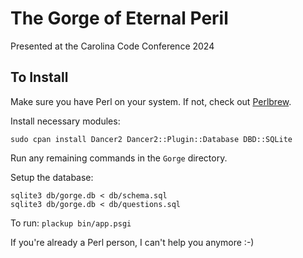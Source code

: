 # The Gorge of Eternal Peril

Presented at the Carolina Code Conference 2024

## To Install

Make sure you have Perl on your system. If not, check out
[Perlbrew](https://perlbrew.pl).

Install necessary modules:
```
sudo cpan install Dancer2 Dancer2::Plugin::Database DBD::SQLite
```

Run any remaining commands in the `Gorge` directory.

Setup the database:
```
sqlite3 db/gorge.db < db/schema.sql
sqlite3 db/gorge.db < db/questions.sql
```

To run: `plackup bin/app.psgi`

If you're already a Perl person, I can't help you anymore :-)

